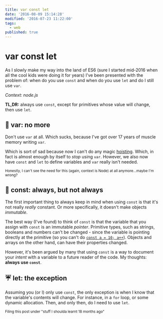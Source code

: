 ```yaml
---
title: var const let
date: '2016-08-09 15:14:28'
modified: '2016-07-23 11:22:00'
tags:
  - web
published: true
---
```

# var const let

As I slowly make my way into the land of ES6 (sure I started mid-2016 when all the cool kids were doing it for years) I've been presented with the problem of: when do you use `const` and when do you use `let` and do I still use `var`.

*Context: node.js*

**TL,DR:** always use `const`, except for primitives whose value will change, then use `let`.

<!--more-->

## 🚮 var: no more

Don't use `var` at all. Which sucks, because I've got over 17 years of muscle memory writing `var`.

Which is sort of sad because now I can't do any magic [hoisting](https://developer.mozilla.org/en/docs/Web/JavaScript/Reference/Statements/var#var_hoisting). Which, in fact is almost enough by itself to *stop* using `var`. However, we also now have `const` and `let` to define variables and `var` really isn't needed.

<small>Honestly, I can't see the need for this (again, context is Node) at all anymore…maybe I'm wrong?</small>

## 💎 const: always, but not always

The first important thing to always keep in mind when using `const` is that it's not really *really* constant. Or more specifically, it doesn't make objects *immutable*.

The best way (I've found) to think of `const` is that the variable that you assign with `const` is an immutable *pointer*. Primitive types, such as strings, booleans and numbers can't be changed - since the variable is pointing directly at the primitive (so you can't do [`const a = 10; a++`](http://jsconsole.com/?const%20a%20%3D%2010%3B%20a%2B%2B)). Objects and arrays on the other hand, can have their properties changed.

However, it's been argued by many that using `const` is a way to document your *intent* with a variable to a future reader of the code. My thoughts: **always use `const`**.

## ☔️ let: the exception

Assuming you (or I) only use `const`, the only exception is when I know that the variable's contents will change. For instance, in a `for` loop, or some dynamic allocation. Then, and only then, do I need to use `let`.

<small>Filing this post under "stuff I shoulda learnt 18 months ago"</small>




